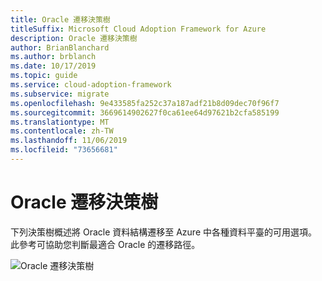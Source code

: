 ```yaml
---
title: Oracle 遷移決策樹
titleSuffix: Microsoft Cloud Adoption Framework for Azure
description: Oracle 遷移決策樹
author: BrianBlanchard
ms.author: brblanch
ms.date: 10/17/2019
ms.topic: guide
ms.service: cloud-adoption-framework
ms.subservice: migrate
ms.openlocfilehash: 9e433585fa252c37a187adf21b8d09dec70f96f7
ms.sourcegitcommit: 3669614902627f0ca61ee64d97621b2cfa585199
ms.translationtype: MT
ms.contentlocale: zh-TW
ms.lasthandoff: 11/06/2019
ms.locfileid: "73656681"
---
```

# <a name="oracle-migration-decision-tree"></a>Oracle 遷移決策樹

下列決策樹概述將 Oracle 資料結構遷移至 Azure 中各種資料平臺的可用選項。 此參考可協助您判斷最適合 Oracle 的遷移路徑。

![Oracle 遷移決策樹](../../_images/innovate/considerations/oracle-migration-decision-tree.png)
